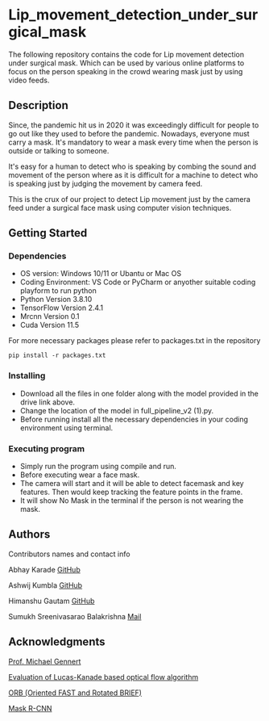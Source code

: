 # Lip_movement_detection_under_surgical_mask

The following repository contains the code for Lip movement detection under surgical mask. Which can be used by various online platforms to focus on the person speaking in the crowd wearing mask just by using video feeds.

## Description 

Since, the pandemic hit us in 2020 it was exceedingly difficult for people to go out like they used to before the pandemic. Nowadays, everyone must carry a mask. It's mandatory to wear a mask every time when the person is outside or talking to someone.

It's easy for a human to detect who is speaking by combing the sound and movement of the person where as it is difficult for a machine to detect who is speaking just by judging the movement by camera feed. 

This is the crux of our project to detect Lip movement just by the camera feed under a surgical face mask using computer vision techniques. 

## Getting Started

### Dependencies

* OS version: Windows 10/11 or Ubantu or Mac OS
* Coding Environment: VS Code or PyCharm or anyother suitable coding playform to run python
* Python Version 3.8.10
* TensorFlow Version 2.4.1
* Mrcnn Version 0.1
* Cuda Version 11.5

For more necessary packages please refer to packages.txt in the repository
```
pip install -r packages.txt
```

### Installing

* Download all the files in one folder along with the model provided in the drive link above.
* Change the location of the model in full_pipeline_v2 (1).py.
* Before running install all the necessary dependencies in your coding environment using terminal.

### Executing program

* Simply run the program using compile and run.
* Before executing wear a face mask.
* The camera will start and it will be able to detect facemask and key features. Then would keep tracking the feature points in the frame.
* It will show No Mask in the terminal if the person is not wearing the mask. 

## Authors

Contributors names and contact info


Abhay Karade
[GitHub](https://github.com/AbhayKarade)

Ashwij Kumbla
[GitHub](https://github.com/Ashwij3)

Himanshu Gautam
[GitHub](https://github.com/Himanshu12328)

Sumukh Sreenivasarao Balakrishna
[Mail](sbalakrishna@wpi.edu)


## Acknowledgments
[Prof. Michael Gennert](https://www.wpi.edu/people/faculty/michaelg)

[Evaluation of Lucas-Kanade based optical flow algorithm](https://ieeexplore.ieee.org/abstract/document/9018982)

[ORB (Oriented FAST and Rotated BRIEF)](https://docs.opencv.org/4.x/d1/d89/tutorial_py_orb.html)

[Mask R-CNN](https://ieeexplore.ieee.org/document/8237584)


